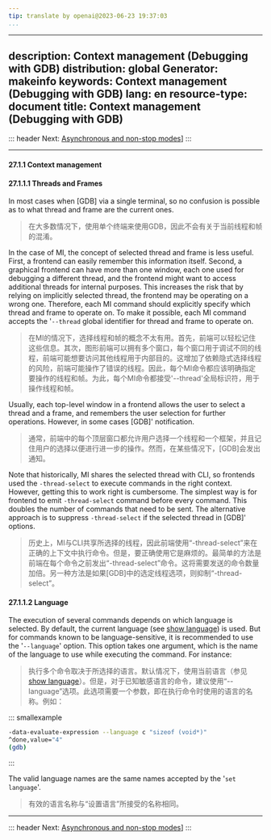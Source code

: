 ```yaml
---
tip: translate by openai@2023-06-23 19:37:03
...
```

---
description: Context management (Debugging with GDB)
distribution: global
Generator: makeinfo
keywords: Context management (Debugging with GDB)
lang: en
resource-type: document
title: Context management (Debugging with GDB)
---
::: header
Next: [Asynchronous and non-stop modes](Asynchronous-and-non_002dstop-modes.html#Asynchronous-and-non_002dstop-modes)]
:::

---

#### 27.1.1 Context management

#### 27.1.1.1 Threads and Frames


In most cases when [GDB] via a single terminal, so no confusion is possible as to what thread and frame are the current ones.

> 在大多数情况下，使用单个终端来使用GDB，因此不会有关于当前线程和帧的混淆。


In the case of MI, the concept of selected thread and frame is less useful. First, a frontend can easily remember this information itself. Second, a graphical frontend can have more than one window, each one used for debugging a different thread, and the frontend might want to access additional threads for internal purposes. This increases the risk that by relying on implicitly selected thread, the frontend may be operating on a wrong one. Therefore, each MI command should explicitly specify which thread and frame to operate on. To make it possible, each MI command accepts the '`--thread` global identifier for thread and frame to operate on.

> 在MI的情况下，选择线程和帧的概念不太有用。首先，前端可以轻松记住这些信息。其次，图形前端可以拥有多个窗口，每个窗口用于调试不同的线程，前端可能想要访问其他线程用于内部目的。这增加了依赖隐式选择线程的风险，前端可能操作了错误的线程。因此，每个MI命令都应该明确指定要操作的线程和帧。为此，每个MI命令都接受'--thread'全局标识符，用于操作线程和帧。


Usually, each top-level window in a frontend allows the user to select a thread and a frame, and remembers the user selection for further operations. However, in some cases [GDB]' notification.

> 通常，前端中的每个顶层窗口都允许用户选择一个线程和一个框架，并且记住用户的选择以便进行进一步的操作。然而，在某些情况下，[GDB]会发出通知。


Note that historically, MI shares the selected thread with CLI, so frontends used the `-thread-select` to execute commands in the right context. However, getting this to work right is cumbersome. The simplest way is for frontend to emit `-thread-select` command before every command. This doubles the number of commands that need to be sent. The alternative approach is to suppress `-thread-select` if the selected thread in [GDB]' options.

> 历史上，MI与CLI共享所选择的线程，因此前端使用“-thread-select”来在正确的上下文中执行命令。但是，要正确使用它是麻烦的。最简单的方法是前端在每个命令之前发出“-thread-select”命令。这将需要发送的命令数量加倍。另一种方法是如果[GDB]中的选定线程选项，则抑制“-thread-select”。

#### 27.1.1.2 Language


The execution of several commands depends on which language is selected. By default, the current language (see [show language](Show.html#show-language)) is used. But for commands known to be language-sensitive, it is recommended to use the '`--language`' option. This option takes one argument, which is the name of the language to use while executing the command. For instance:

> 执行多个命令取决于所选择的语言。默认情况下，使用当前语言（参见[show language](Show.html#show-language)）。但是，对于已知敏感语言的命令，建议使用“--language”选项。此选项需要一个参数，即在执行命令时使用的语言的名称。例如：

::: smallexample

```bash
-data-evaluate-expression --language c "sizeof (void*)"
^done,value="4"
(gdb) 
```

:::


The valid language names are the same names accepted by the '`set language`'.

> 有效的语言名称与“设置语言”所接受的名称相同。

---

::: header
Next: [Asynchronous and non-stop modes](Asynchronous-and-non_002dstop-modes.html#Asynchronous-and-non_002dstop-modes)]
:::

